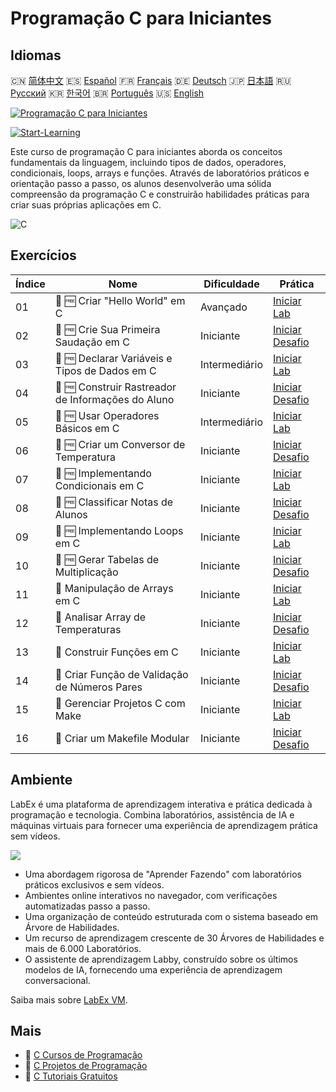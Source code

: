 # Programação C para Iniciantes

## Idiomas

🇨🇳 [简体中文](README_zh.md) 🇪🇸 [Español](README_es.md) 🇫🇷 [Français](README_fr.md) 🇩🇪 [Deutsch](README_de.md) 🇯🇵 [日本語](README_ja.md) 🇷🇺 [Русский](README_ru.md) 🇰🇷 [한국어](README_ko.md) 🇧🇷 [Português](README_pt.md) 🇺🇸 [English](README.md) 

[![Programação C para Iniciantes](https://cover-creator.labex.io/c-programming-for-beginners.png?lang=pt)](https://labex.io/pt/courses/c-programming-for-beginners)

[![Start-Learning](https://img.shields.io/badge/Start-Learning-whitesmoke?style=for-the-badge)](https://labex.io/pt/courses/c-programming-for-beginners)

Este curso de programação C para iniciantes aborda os conceitos fundamentais da linguagem, incluindo tipos de dados, operadores, condicionais, loops, arrays e funções. Através de laboratórios práticos e orientação passo a passo, os alunos desenvolverão uma sólida compreensão da programação C e construirão habilidades práticas para criar suas próprias aplicações em C.

![C](https://img.shields.io/badge/C-whitesmoke?style=for-the-badge&logo=c)


## Exercícios

|   Índice | Nome                                               | Dificuldade   | Prática                                                                                                                    |
|----------|----------------------------------------------------|---------------|----------------------------------------------------------------------------------------------------------------------------|
|       01 | 📖 🆓 Criar "Hello World" em C                     | Avançado      | <a target='_blank' href='https://labex.io/pt/tutorials/c-create-hello-world-in-c-438286'>Iniciar Lab</a>                   |
|       02 | 🎯 🆓 Crie Sua Primeira Saudação em C              | Iniciante     | <a target='_blank' href='https://labex.io/pt/tutorials/c-craft-your-first-c-greeting-438337'>Iniciar Desafio</a>           |
|       03 | 📖 🆓 Declarar Variáveis e Tipos de Dados em C     | Intermediário | <a target='_blank' href='https://labex.io/pt/tutorials/c-declare-variables-and-data-types-in-c-438287'>Iniciar Lab</a>     |
|       04 | 🎯 🆓 Construir Rastreador de Informações do Aluno | Iniciante     | <a target='_blank' href='https://labex.io/pt/tutorials/c-build-student-information-tracker-438353'>Iniciar Desafio</a>     |
|       05 | 📖 🆓 Usar Operadores Básicos em C                 | Intermediário | <a target='_blank' href='https://labex.io/pt/tutorials/c-use-basic-operators-in-c-438288'>Iniciar Lab</a>                  |
|       06 | 🎯 🆓 Criar um Conversor de Temperatura            | Iniciante     | <a target='_blank' href='https://labex.io/pt/tutorials/c-create-a-temperature-converter-438383'>Iniciar Desafio</a>        |
|       07 | 📖 🆓 Implementando Condicionais em C              | Iniciante     | <a target='_blank' href='https://labex.io/pt/tutorials/c-implement-conditionals-in-c-438331'>Iniciar Lab</a>               |
|       08 | 🎯 🆓 Classificar Notas de Alunos                  | Iniciante     | <a target='_blank' href='https://labex.io/pt/tutorials/c-classify-student-grades-438387'>Iniciar Desafio</a>               |
|       09 | 📖 🆓 Implementando Loops em C                     | Iniciante     | <a target='_blank' href='https://labex.io/pt/tutorials/c-implement-loops-in-c-438332'>Iniciar Lab</a>                      |
|       10 | 🎯 🆓 Gerar Tabelas de Multiplicação               | Iniciante     | <a target='_blank' href='https://labex.io/pt/tutorials/c-generate-multiplication-tables-438391'>Iniciar Desafio</a>        |
|       11 | 📖  Manipulação de Arrays em C                     | Iniciante     | <a target='_blank' href='https://labex.io/pt/tutorials/c-handle-arrays-in-c-438330'>Iniciar Lab</a>                        |
|       12 | 🎯  Analisar Array de Temperaturas                 | Iniciante     | <a target='_blank' href='https://labex.io/pt/tutorials/c-analyze-temperature-array-438390'>Iniciar Desafio</a>             |
|       13 | 📖  Construir Funções em C                         | Iniciante     | <a target='_blank' href='https://labex.io/pt/tutorials/c-build-functions-in-c-438329'>Iniciar Lab</a>                      |
|       14 | 🎯  Criar Função de Validação de Números Pares     | Iniciante     | <a target='_blank' href='https://labex.io/pt/tutorials/c-create-even-number-validator-function-438393'>Iniciar Desafio</a> |
|       15 | 📖  Gerenciar Projetos C com Make                  | Iniciante     | <a target='_blank' href='https://labex.io/pt/tutorials/c-manage-projects-with-make-in-c-438333'>Iniciar Lab</a>            |
|       16 | 🎯  Criar um Makefile Modular                      | Iniciante     | <a target='_blank' href='https://labex.io/pt/tutorials/c-create-a-modular-makefile-438425'>Iniciar Desafio</a>             |

## Ambiente

LabEx é uma plataforma de aprendizagem interativa e prática dedicada à programação e tecnologia. Combina laboratórios, assistência de IA e máquinas virtuais para fornecer uma experiência de aprendizagem prática sem vídeos.

![](https://tutorial-screenshot.getvm.io/images/vm-1725247253.png)

- Uma abordagem rigorosa de "Aprender Fazendo" com laboratórios práticos exclusivos e sem vídeos.
- Ambientes online interativos no navegador, com verificações automatizadas passo a passo.
- Uma organização de conteúdo estruturada com o sistema baseado em Árvore de Habilidades.
- Um recurso de aprendizagem crescente de 30 Árvores de Habilidades e mais de 6.000 Laboratórios.
- O assistente de aprendizagem Labby, construído sobre os últimos modelos de IA, fornecendo uma experiência de aprendizagem conversacional.

Saiba mais sobre [LabEx VM](https://support.labex.io/using-labex/virtual-machine).

## Mais

- 🔗 [C Cursos de Programação](https://github.com/labex-labs/awesome-programming-courses)
- 🔗 [C Projetos de Programação](https://github.com/labex-labs/awesome-programming-projects)
- 🔗 [C Tutoriais Gratuitos](https://github.com/labex-labs/c-free-tutorials)

